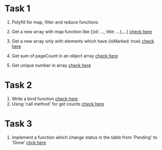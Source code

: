 # Task 1
 1. Polyfill for map, filter and reduce functions

 2. Get a new array with map function like [{id: ..., title: ...},...]
    [check here](https://codepen.io/pechurinalena/pen/oNBOmbN)

 3. Get a new array only with elements which have (isMarked: true)
    [check here](https://codepen.io/pechurinalena/pen/NWdmJwV?editors=1111)
    
 4. Get sum of pageCount in an object array
    [check here](https://codepen.io/pechurinalena/pen/WNRWBQZ?editors=0001)
    
 5. Get unique number in array 
    [check here](https://codepen.io/pechurinalena/pen/rNjbgoX)
    
# Task 2
  1. Write a bind function 
    [check here](https://codepen.io/pechurinalena/pen/NWdVjgw)
  2. Using 'call method' for get counts
    [check here](https://codepen.io/pechurinalena/pen/abprwBN)
     
# Task 3 
  1. implement a function which change status in the table from 'Pending' to 'Done'
    [click here](https://codepen.io/pechurinalena/pen/JjEqMVw) 